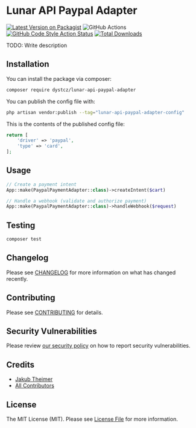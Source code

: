 # Lunar API Paypal Adapter

[![Latest Version on Packagist](https://img.shields.io/packagist/v/dystcz/lunar-api-paypal-adapter.svg?style=flat-square)](https://packagist.org/packages/dystcz/lunar-api-paypal-adapter)
![GitHub Actions](https://github.com/dystcz/lunar-api-paypal-adapter/actions/workflows/tests.yaml/badge.svg)
[![GitHub Code Style Action Status](https://img.shields.io/github/actions/workflow/status/dystcz/lunar-api-paypal-adapter/fix-php-code-style-issues.yml?branch=main&label=code%20style&style=flat-square)](https://github.com/dystcz/lunar-api-paypal-adapter/actions?query=workflow%3A"Fix+PHP+code+style+issues"+branch%3Amain)
[![Total Downloads](https://img.shields.io/packagist/dt/dystcz/lunar-api-paypal-adapter.svg?style=flat-square)](https://packagist.org/packages/dystcz/lunar-api-paypal-adapter)

TODO: Write description

## Installation

You can install the package via composer:

```bash
composer require dystcz/lunar-api-paypal-adapter
```

You can publish the config file with:

```bash
php artisan vendor:publish --tag="lunar-api-paypal-adapter-config"
```

This is the contents of the published config file:

```php
return [
    'driver' => 'paypal',
    'type' => 'card',
];
```

## Usage

```php
// Create a payment intent
App::make(PaypalPaymentAdapter::class)->createIntent($cart)

// Handle a webhook (validate and authorize payment)
App::make(PaypalPaymentAdapter::class)->handleWebhook($request)
```

## Testing

```bash
composer test
```

## Changelog

Please see [CHANGELOG](CHANGELOG.md) for more information on what has changed recently.

## Contributing

Please see [CONTRIBUTING](CONTRIBUTING.md) for details.

## Security Vulnerabilities

Please review [our security policy](../../security/policy) on how to report security vulnerabilities.

## Credits

- [Jakub Theimer](https://github.com/dystcz)
- [All Contributors](../../contributors)

## License

The MIT License (MIT). Please see [License File](LICENSE.md) for more information.
